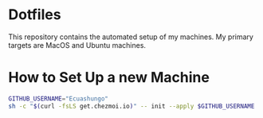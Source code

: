 # Dotfiles

This repository contains the automated setup of my machines. My primary targets are MacOS and Ubuntu machines.

# How to Set Up a new Machine

```bash
GITHUB_USERNAME="Ecuashungo"
sh -c "$(curl -fsLS get.chezmoi.io)" -- init --apply $GITHUB_USERNAME
```